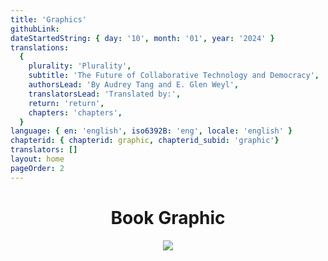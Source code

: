 ```yaml
---
title: 'Graphics'
githubLink:
dateStartedString: { day: '10', month: '01', year: '2024' }
translations:
  {
    plurality: 'Plurality',
    subtitle: 'The Future of Collaborative Technology and Democracy',
    authorsLead: 'By Audrey Tang and E. Glen Weyl',
    translatorsLead: 'Translated by:',
    return: 'return',
    chapters: 'chapters',
  }
language: { en: 'english', iso6392B: 'eng', locale: 'english' }
chapterid: { chapterid: graphic, chapterid_subid: 'graphic'}
translators: []
layout: home
pageOrder: 2
---
```

<center>

# Book Graphic
<img src='https://raw.githubusercontent.com/akinorioyama/plurality.net/main/src/site/_includes/favicons/logo.png'>
</center>
